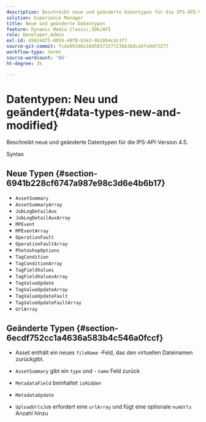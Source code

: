```yaml
---
description: Beschreibt neue und geänderte Datentypen für die IPS-API-Version 4.5.
solution: Experience Manager
title: Neue und geänderte Datentypen
feature: Dynamic Media Classic,SDK/API
role: Developer,Admin
exl-id: 45024d75-8058-40f8-b3e3-9b28b4cdc3f7
source-git-commit: fcda99340a18d5037157723bb3bdca5fa9df3277
workflow-type: tm+mt
source-wordcount: '65'
ht-degree: 3%

---
```


# Datentypen: Neu und geändert{#data-types-new-and-modified}

Beschreibt neue und geänderte Datentypen für die IPS-API-Version 4.5.

Syntax

## Neue Typen {#section-6941b228cf6747a987e98c3d6e4b6b17}

* `AssetSummary`
* `AssetSummaryArray`
* `JobLogDetailAux`
* `JobLogDetailAuxArray`
* `MPEvent`
* `MPEventArray`
* `OperationFault`
* `OperationFaultArray`
* `PhotoshopOptions`
* `TagCondition`
* `TagConditionArray`
* `TagFieldValues`
* `TagFieldValuesArray`
* `TagValueUpdate`
* `TagValueUpdateArray`
* `TagValueUpdateFault`
* `TagValueUpdateFaultArray`
* `UrlArray`

## Geänderte Typen {#section-6ecdf752cc1a4636a583b4c546a0fccf}

* Asset enthält ein neues `fileName` -Feld, das den virtuellen Dateinamen zurückgibt.
* `AssetSummary` gibt ein  `type` und - `name` Feld zurück

* `MetadataField` beinhaltet `isHidden`

* `MetadataUpdate`
* `UploadUrlsJob` erfordert eine  `urlArray` und fügt eine optionale  `numUrls` Anzahl hinzu
